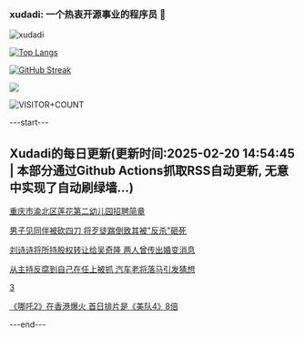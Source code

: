 ### xudadi: 一个热衷开源事业的程序员 👋

![xudadi](https://github-readme-stats-git-masterorgs-github-readme-stats-team.vercel.app/api?username=xudadi)

[![Top Langs](https://github-readme-stats.vercel.app/api/top-langs/?username=xudadi)](https://github.com/anuraghazra/github-readme-stats)

[![GitHub Streak](https://streak-stats.demolab.com?user=xudadi&locale=zh_Hans)](https://git.io/streak-stats)

![](https://raw.githubusercontent.com/xudadi/xudadi/main/assets/github-contribution-grid-snake.svg)

![VISITOR+COUNT](https://komarev.com/ghpvc/?username=xudadi&label=VISITOR+COUNT)


---start---

## Xudadi的每日更新(更新时间:2025-02-20 14:54:45 | 本部分通过Github Actions抓取RSS自动更新, 无意中实现了自动刷绿墙...)

[重庆市渝北区莲花第二幼儿园招聘简章](https://www.gongkaoleida.com/article/2294497)

[男子见同伴被砍四刀 将歹徒踹倒致其被"反杀"砸死](https://m.163.com/news/article/JOPAC55505568HMT.html)

[刘诗诗将所持股权转让给吴奇隆 两人曾传出婚变消息](https://m.163.com/news/article/JOR7NLB60534AAOK.html)

[从主持反腐到自己在任上被抓 汽车老将落马引发猜想](https://m.163.com/news/article/JOR73EOR0001899O.html)

[3](https://m.163.com/touch/news/sub/domestic)

[《哪吒2》在香港爆火 首日排片是《美队4》8倍](https://m.163.com/news/article/JOR0PQ710512B07B.html)

---end---
